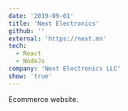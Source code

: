 ```yaml
---
date: '2019-09-01'
title: 'Next Electronics'
github: ''
external: 'https://next.mn'
tech:
  - React
  - NodeJs
company: 'Next Electronics LLC'
show: 'true'
---
```


Ecommerce website.
